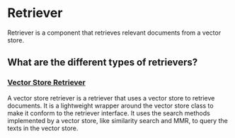 # Retriever

Retriever is a component that retrieves relevant documents from a vector store.

## What are the different types of retrievers?

### [Vector Store Retriever](./vector-store-retriever.ipynb)

A vector store retriever is a retriever that uses a vector store to retrieve documents. It is a lightweight wrapper around the vector store class to make it conform to the retriever interface. It uses the search methods implemented by a vector store, like similarity search and MMR, to query the texts in the vector store.
